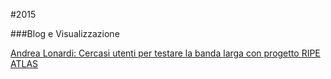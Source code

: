 #2015

###Blog e Visualizzazione

[Andrea Lonardi: Cercasi utenti per testare la banda larga con progetto RIPE ATLAS](https://alonardi.wordpress.com/2015/06/22/cercasi-utenti-per-testare-la-banda-larga-con-progetto-ripe-atlas/)
